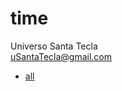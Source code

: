 # time
Universo Santa Tecla  
[uSantaTecla@gmail.com](mailto:uSantaTecla@gmail.com)  

* [all](./all.md)

[//]: <> (
unidades
hora anterior y posterior
esAnterior, esPosterior
suma, diferencia, ...
siguiente 
esTarde, esMediodía, 
...
)
